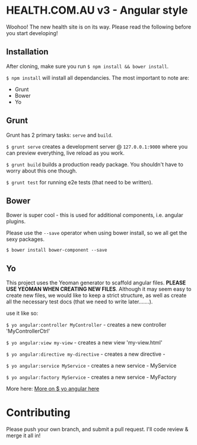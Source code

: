 # HEALTH.COM.AU v3 - Angular style

Woohoo! The new health site is on its way. Please read the following before you start developing!

## Installation
After cloning, make sure you run `$ npm install && bower install`.

`$ npm install` will install all dependancies. 
The most important to note are:
* Grunt
* Bower
* Yo

## Grunt

Grunt has 2 primary tasks: `serve` and `build`.

`$ grunt serve` creates a development server @ `127.0.0.1:9000` where you can preview everything, live reload as you work.

`$ grunt build` builds a production ready package. You shouldn't have to worry about this one though.

`$ grunt test` for running e2e tests (that need to be written).

## Bower

Bower is super cool - this is used for additional components, i.e. angular plugins. 

Please use the `--save` operator when using bower install, so we all get the sexy packages.

`$ bower install bower-component --save`

## Yo

This project uses the Yeoman generator to scaffold angular files. **PLEASE USE YEOMAN WHEN CREATING NEW FILES**. Although it may seem easy to create new files, we would like to keep a strict structure, as well as create all the necessary test docs (that we need to write later.......).

use it like so: 

`$ yo angular:controller MyController` - creates a new controller 'MyControllerCtrl'

`$ yo angular:view my-view` - creates a new view 'my-view.html'

`$ yo angular:directive my-directive` - creates a new directive - <my-directive></my-directive>

`$ yo angular:service MyService` - creates a new service - MyService

`$ yo angular:factory MyService` - creates a new service - MyFactory


More here: [More on $ yo angular here](https://github.com/yeoman/generator-angular)

# Contributing

Please push your own branch, and submit a pull request. I'll code review & merge it all in!